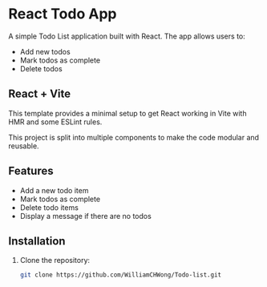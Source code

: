 # React Todo App

A simple Todo List application built with React. The app allows users to:
- Add new todos
- Mark todos as complete
- Delete todos

## React + Vite

This template provides a minimal setup to get React working in Vite with HMR and some ESLint rules.

This project is split into multiple components to make the code modular and reusable.

## Features
- Add a new todo item
- Mark todos as complete
- Delete todo items
- Display a message if there are no todos

## Installation

1. Clone the repository:
   ```bash
   git clone https://github.com/WilliamCHWong/Todo-list.git
